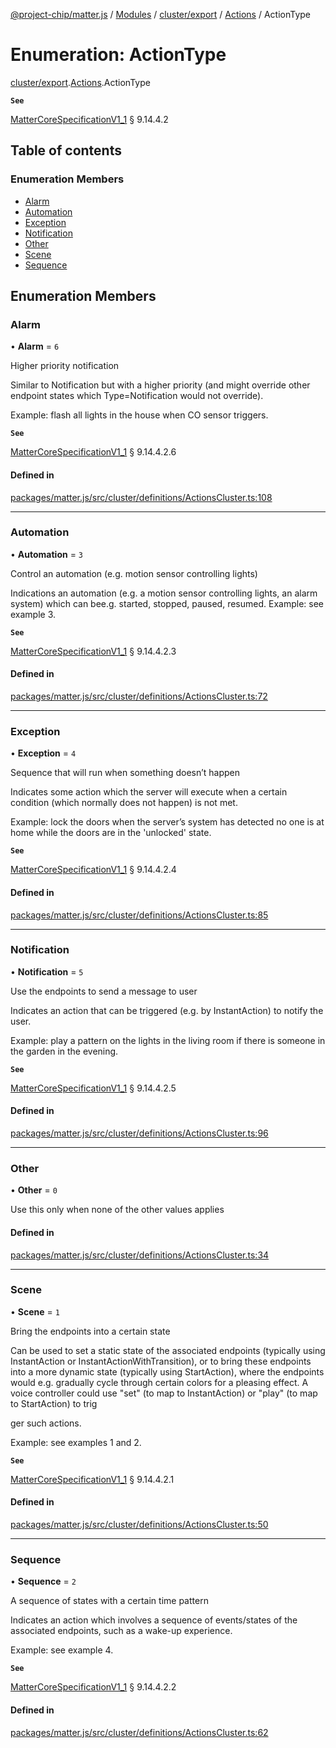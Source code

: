 [@project-chip/matter.js](../README.md) / [Modules](../modules.md) / [cluster/export](../modules/cluster_export.md) / [Actions](../modules/cluster_export.Actions.md) / ActionType

# Enumeration: ActionType

[cluster/export](../modules/cluster_export.md).[Actions](../modules/cluster_export.Actions.md).ActionType

**`See`**

[MatterCoreSpecificationV1_1](../interfaces/spec_export.MatterCoreSpecificationV1_1.md) § 9.14.4.2

## Table of contents

### Enumeration Members

- [Alarm](cluster_export.Actions.ActionType.md#alarm)
- [Automation](cluster_export.Actions.ActionType.md#automation)
- [Exception](cluster_export.Actions.ActionType.md#exception)
- [Notification](cluster_export.Actions.ActionType.md#notification)
- [Other](cluster_export.Actions.ActionType.md#other)
- [Scene](cluster_export.Actions.ActionType.md#scene)
- [Sequence](cluster_export.Actions.ActionType.md#sequence)

## Enumeration Members

### Alarm

• **Alarm** = ``6``

Higher priority notification

Similar to Notification but with a higher priority (and might override other endpoint states which
Type=Notification would not override).

Example: flash all lights in the house when CO sensor triggers.

**`See`**

[MatterCoreSpecificationV1_1](../interfaces/spec_export.MatterCoreSpecificationV1_1.md) § 9.14.4.2.6

#### Defined in

[packages/matter.js/src/cluster/definitions/ActionsCluster.ts:108](https://github.com/project-chip/matter.js/blob/ac2c2688/packages/matter.js/src/cluster/definitions/ActionsCluster.ts#L108)

___

### Automation

• **Automation** = ``3``

Control an automation (e.g. motion sensor controlling lights)

Indications an automation (e.g. a motion sensor controlling lights, an alarm system) which can bee.g.
started, stopped, paused, resumed. Example: see example 3.

**`See`**

[MatterCoreSpecificationV1_1](../interfaces/spec_export.MatterCoreSpecificationV1_1.md) § 9.14.4.2.3

#### Defined in

[packages/matter.js/src/cluster/definitions/ActionsCluster.ts:72](https://github.com/project-chip/matter.js/blob/ac2c2688/packages/matter.js/src/cluster/definitions/ActionsCluster.ts#L72)

___

### Exception

• **Exception** = ``4``

Sequence that will run when something doesn’t happen

Indicates some action which the server will execute when a certain condition (which normally does not
happen) is not met.

Example: lock the doors when the server’s system has detected no one is at home while the doors are in the
'unlocked' state.

**`See`**

[MatterCoreSpecificationV1_1](../interfaces/spec_export.MatterCoreSpecificationV1_1.md) § 9.14.4.2.4

#### Defined in

[packages/matter.js/src/cluster/definitions/ActionsCluster.ts:85](https://github.com/project-chip/matter.js/blob/ac2c2688/packages/matter.js/src/cluster/definitions/ActionsCluster.ts#L85)

___

### Notification

• **Notification** = ``5``

Use the endpoints to send a message to user

Indicates an action that can be triggered (e.g. by InstantAction) to notify the user.

Example: play a pattern on the lights in the living room if there is someone in the garden in the evening.

**`See`**

[MatterCoreSpecificationV1_1](../interfaces/spec_export.MatterCoreSpecificationV1_1.md) § 9.14.4.2.5

#### Defined in

[packages/matter.js/src/cluster/definitions/ActionsCluster.ts:96](https://github.com/project-chip/matter.js/blob/ac2c2688/packages/matter.js/src/cluster/definitions/ActionsCluster.ts#L96)

___

### Other

• **Other** = ``0``

Use this only when none of the other values applies

#### Defined in

[packages/matter.js/src/cluster/definitions/ActionsCluster.ts:34](https://github.com/project-chip/matter.js/blob/ac2c2688/packages/matter.js/src/cluster/definitions/ActionsCluster.ts#L34)

___

### Scene

• **Scene** = ``1``

Bring the endpoints into a certain state

Can be used to set a static state of the associated endpoints (typically using InstantAction or
InstantActionWithTransition), or to bring these endpoints into a more dynamic state (typically using
StartAction), where the endpoints would e.g. gradually cycle through certain colors for a pleasing effect. A
voice controller could use "set" (to map to InstantAction) or "play" (to map to StartAction) to trig

ger such actions.

Example: see examples 1 and 2.

**`See`**

[MatterCoreSpecificationV1_1](../interfaces/spec_export.MatterCoreSpecificationV1_1.md) § 9.14.4.2.1

#### Defined in

[packages/matter.js/src/cluster/definitions/ActionsCluster.ts:50](https://github.com/project-chip/matter.js/blob/ac2c2688/packages/matter.js/src/cluster/definitions/ActionsCluster.ts#L50)

___

### Sequence

• **Sequence** = ``2``

A sequence of states with a certain time pattern

Indicates an action which involves a sequence of events/states of the associated endpoints, such as a
wake-up experience.

Example: see example 4.

**`See`**

[MatterCoreSpecificationV1_1](../interfaces/spec_export.MatterCoreSpecificationV1_1.md) § 9.14.4.2.2

#### Defined in

[packages/matter.js/src/cluster/definitions/ActionsCluster.ts:62](https://github.com/project-chip/matter.js/blob/ac2c2688/packages/matter.js/src/cluster/definitions/ActionsCluster.ts#L62)

